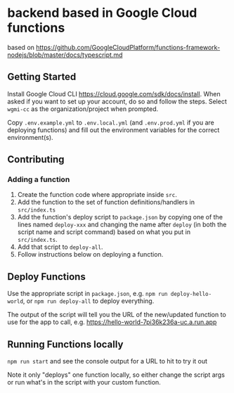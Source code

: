 # backend based in Google Cloud functions
based on https://github.com/GoogleCloudPlatform/functions-framework-nodejs/blob/master/docs/typescript.md

## Getting Started
Install Google Cloud CLI https://cloud.google.com/sdk/docs/install. When asked if you want to set up your account,
do so and follow the steps. Select `wgmi-cc` as the organization/project when prompted.

Copy `.env.example.yml` to `.env.local.yml` (and `.env.prod.yml` if you are deploying functions) and fill
out the environment variables for the correct environment(s).

## Contributing
### Adding a function
1. Create the function code where appropriate inside `src`.
1. Add the function to the set of function definitions/handlers in `src/index.ts`
1. Add the function's deploy script to `package.json` by copying one of the lines named `deploy-xxx` and changing
the name after `deploy` (in both the script name and script command) based on what you put in `src/index.ts`.
1. Add that script to `deploy-all`.
1. Follow instructions below on deploying a function.

## Deploy Functions
Use the appropriate script in `package.json`, e.g. `npm run deploy-hello-world`, or `npm run deploy-all` to deploy
everything.

The output of the script will tell you the URL of the new/updated function to use for the app to call, e.g.
https://hello-world-7pi36k236a-uc.a.run.app


## Running Functions locally
`npm run start` and see the console output for a URL to hit to try it out

Note it only "deploys" one function locally, so either change the script args or run what's in the script
with your custom function.
